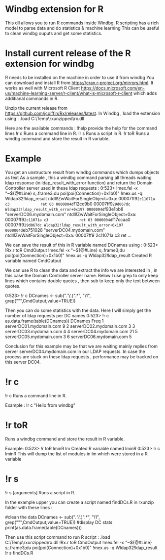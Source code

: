# Windbg extension for R

This dll allows you to run R commands inside Windbg.
R scripting has a rich model to parse data and do statistics & machine learning
This can be useful to clean windbg ouputs and get some statistics.

# Install current release of the R extension for windbg

R needs to be installed on the machine in order to use it from windbg
You can download and install R from https://cran.r-project.org/mirrors.html.
It works as well with Microsoft R Client https://docs.microsoft.com/en-us/machine-learning-server/r-client/what-is-microsoft-r-client
which adds additianal commands in R.

Unzip the current release from https://github.com/jcoiffin/Rx/releases/latest.
In Windbg , load the extension using :
.load C:\Temp\rxunzipped\rx.dll

Here are the available commands :
!help       provide the help for the command lines
!r c 		Runs a command line in R.
!r s 		Runs a script in R.
!r toR 	Runs a windbg command and store the result in R variable.

# Example
You get an unstructure result from windbg commands which dumps objects as text
As a sample , this a windbg command parsing all threads waiting ldap response (in ldap_result_with_error function)
and return the Domain Controller server used in these ldap requests :
0:523> !mex.fel -x "~${@#Line} s;.frame3;du poi(poi(Connection)+0x1b0)" !mex.us -q Wldap32!ldap_result
ntdll!ZwWaitForSingleObject+0xa:
00007ff9`2c11071a c3              ret
03 0000004d`f12cc9b0 00007ff9`29d067dc Wldap32!ldap_result_with_error+0x197
0000004d`f93e1bb8  "serverDC06.mydomain.com"
ntdll!ZwWaitForSingleObject+0xa:
00007ff9`2c11071a c3              ret
03 0000004d`f17ccaa0 00007ff9`29d067dc Wldap32!ldap_result_with_error+0x197
0000004d`eb751028  "serverDC04.mydomain.com"
ntdll!ZwWaitForSingleObject+0xa:
00007ff9`2c11071a c3              ret
...

We can save the result of this in R variable named DCnames using :
0:523> !Rx.r toR CmdOutput !mex.fel -x "~${@#Line} s;.frame3;du poi(poi(Connection)+0x1b0)" !mex.us -q Wldap32!ldap_result
Created R variable named CmdOutput

We can use R to clean the data and extract the info we are interested in , in this case the Domain Controller server name.
Below I use grep to only keep lines which contains double quotes , then sub to keep only the text between quotes.

0:523> !r c DCnames <- sub(".*\"(.*)\".*", "\\1", grep("\"",CmdOutput,value=TRUE))

Then you can do some statistics with the data.
Here I will simply get the number of ldap requests per DC names
0:523> !r c as.data.frame(table(DCnames))
                     DCnames Freq
1 serverDC01.mydomain.com    9
2 serverDC02.mydomain.com    3
3 serverDC03.mydomain.com    4
4 serverDC04.mydomain.com   21
5 serverDC05.mydomain.com    3
6 serverDC06.mydomain.com    5

Conclusion for this example may be that we are waiting mainly replies from server serverDC04.mydomain.com in our LDAP requests.
In case the process are stuck on these ldap requests , performance may be tracked on this server DC04.


# !r c 
!r c <Rcommand>
Runs a command line in R.

Example :
 !r c "Hello from windbg" 

# !r toR <windbg command>
Runs a windbg command and store the result in R variable.

Example: 
0:523> !r toR lminR lm
Created R variable named lminR
0:523> !r c lminR
This will dump the list of modules in lm which were stored in a R variable

# !r s
 !r s <ScriptName> [arguments]
Runs a script in R.

In the example upper
you can create a script named findDCs.R in rxunzip folder with these lines :

#clean the data
DCnames <- sub(".*\"(.*)\".*", "\\1", grep("\"",CmdOutput,value=TRUE))
#display DC stats
print(as.data.frame(table(DCnames)))

Then use this script command to run R script :
.load C:\Temp\rxunzipped\rx.dll
!Rx.r toR CmdOutput !mex.fel -x "~${@#Line} s;.frame3;du poi(poi(Connection)+0x1b0)" !mex.us -q Wldap32!ldap_result
!r s findDCs.R